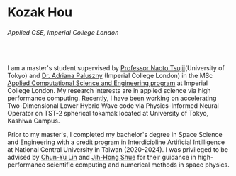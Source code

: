 # Kozak Hou

###### Applied CSE, Imperial College London

<br>

I am a master's student supervised by [Professor Naoto Tsujii](https://fusion.k.u-tokyo.ac.jp/index_e.html)(University of Tokyo) and [Dr. Adriana Paluszny](https://profiles.imperial.ac.uk/apaluszn/about) (Imperial College London) in the MSc [Applied Computational Science and Engineering program](https://www.imperial.ac.uk/study/courses/postgraduate-taught/applied-computational-science/) at Imperial College London. My research interests are in applied science via high performance computing. Recently, I have been working on accelerating Two-Dimensional Lower Hybrid Wave code via Physics-Informed Neural Operator on TST-2 spherical tokamak located at University of Tokyo, Kashiwa Campus.

Prior to my master's, I completed my bachelor's degree in Space Science and Engineering with a credit program in Interdicipline Artificial Intilligence at National Central University in Taiwan (2020-2024). I was privileged to be advised by [Chun-Yu Lin](https://sites.google.com/site/lincytw/) and [Jih-Hong Shue](https://scholars.ncu.edu.tw/en/persons/jih-hong-shue) for their guidance in high-performance scientific computing and numerical methods in space physics.
